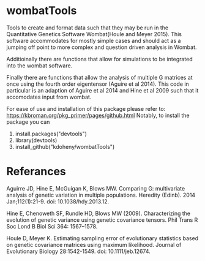 # wombatTools
Tools to create and format data such that they may be run in the Quantitative Genetics Software Wombat(Houle and Meyer 2015). This software accommodates for mostly simple cases and should act as a jumping off point to more complex and question driven analysis in Wombat.

Additioinally there are functions that allow for simulations to be integrated into the wombat software.

Finally there are functions that allow the analysis of multiple G matrices at once using the fourth order eigentensor (Aguire et al 2014). This code in particular is an adaption of Aguire et al 2014 and Hine et al 2009 such that it accomodates input from wombat.

For ease of use and installation of this package please refer to: https://kbroman.org/pkg_primer/pages/github.html
Notably, to install the package you can 
1) install.packages("devtools")
2) library(devtools)
3) install_github("kdoheny/wombatTools")

# Referances 

Aguirre JD, Hine E, McGuigan K, Blows MW. Comparing G: multivariate analysis of genetic variation in multiple populations. Heredity (Edinb). 2014 Jan;112(1):21-9. doi: 10.1038/hdy.2013.12.

Hine E, Chenoweth SF, Rundle HD, Blows MW (2009). Characterizing the evolution of genetic variance using genetic covariance tensors. Phil Trans R Soc Lond B Biol Sci 364: 1567–1578.

Houle D, Meyer K. Estimating sampling error of evolutionary statistics based on genetic covariance matrices using maximum likelihood. Journal of Evolutionary Biology 28:1542-1549. doi: 10.1111/jeb.12674.
